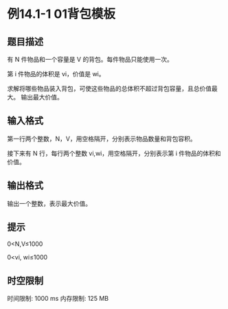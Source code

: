 # 例14.1-1 01背包模板

## 题目描述

有 N 件物品和一个容量是 V 的背包。每件物品只能使用一次。

第 i 件物品的体积是 vi，价值是 wi。

求解将哪些物品装入背包，可使这些物品的总体积不超过背包容量，且总价值最大。
输出最大价值。

## 输入格式

第一行两个整数，N，V，用空格隔开，分别表示物品数量和背包容积。

接下来有 N 行，每行两个整数 vi,wi，用空格隔开，分别表示第 i 件物品的体积和价值。

## 输出格式

输出一个整数，表示最大价值。

## 提示

0<N,V≤1000 

0<vi, wi≤1000

## 时空限制

时间限制: 1000 ms
内存限制: 125 MB
